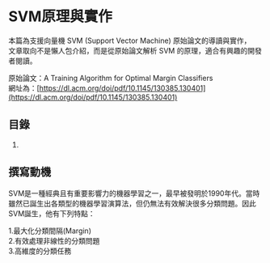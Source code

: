 # SVM原理與實作   

本篇為支援向量機 SVM (Support Vector Machine) 原始論文的導讀與實作，  
文章取向不是懶人包介紹，而是從原始論文解析 SVM 的原理，適合有興趣的開發者閱讀。

原始論文：A Training Algorithm for Optimal Margin Classifiers  
網址為：[https://dl.acm.org/doi/pdf/10.1145/130385.130401](https://dl.acm.org/doi/pdf/10.1145/130385.130401)

## 目錄  
1.  

## 撰寫動機
SVM是一種經典且有重要影響力的機器學習之一，最早被發明於1990年代。當時雖然已誕生出各類型的機器學習演算法，但仍無法有效解決很多分類問題。因此SVM誕生，他有下列特點：  

1.最大化分類間隔(Margin)  
2.有效處理非線性的分類問題  
3.高維度的分類任務  
